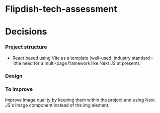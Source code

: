 # Flipdish-tech-assessment

# Decisions

### Project structure

- React based using Vite as a template (well-used, industry standard - little need for a multi-page framework like Next JS at present).

### Design

### To improve

Improve image quality by keeping them within the project and using Next JS's Image component instead of the img element.
